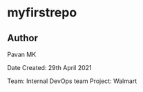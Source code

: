 # myfirstrepo
Author
------
Pavan MK

Date Created: 29th April 2021

Team: Internal DevOps team
Project: Walmart
